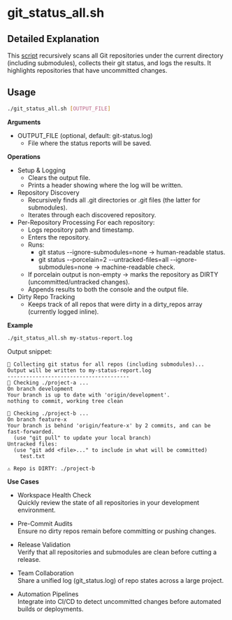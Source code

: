 # git_status_all.sh

## Detailed Explanation

This [script](git_status_all.sh) recursively scans all Git repositories under the current directory (including submodules), collects their git status, and logs the results. It highlights repositories that have uncommitted changes.

## Usage

```bash
./git_status_all.sh [OUTPUT_FILE]
```

**Arguments**

* OUTPUT_FILE (optional, default: git-status.log)
    * File where the status reports will be saved.

**Operations**

* Setup & Logging
    * Clears the output file.
    * Prints a header showing where the log will be written.
* Repository Discovery
    * Recursively finds all .git directories or .git files (the latter for submodules).
    * Iterates through each discovered repository.
* Per-Repository Processing
    For each repository:
    * Logs repository path and timestamp.
    * Enters the repository.
    * Runs:
        * git status --ignore-submodules=none → human-readable status.
        * git status --porcelain=2 --untracked-files=all --ignore-submodules=none → machine-readable check.
    * If porcelain output is non-empty → marks the repository as DIRTY (uncommitted/untracked changes).
    * Appends results to both the console and the output file.
* Dirty Repo Tracking
    * Keeps track of all repos that were dirty in a dirty_repos array (currently logged inline).

**Example**

```bash
./git_status_all.sh my-status-report.log
```

Output snippet:
```log
📝 Collecting git status for all repos (including submodules)...
Output will be written to my-status-report.log
---------------------------------------
📂 Checking ./project-a ...
On branch development
Your branch is up to date with 'origin/development'.
nothing to commit, working tree clean

📂 Checking ./project-b ...
On branch feature-x
Your branch is behind 'origin/feature-x' by 2 commits, and can be fast-forwarded.
  (use "git pull" to update your local branch)
Untracked files:
  (use "git add <file>..." to include in what will be committed)
    test.txt

⚠️ Repo is DIRTY: ./project-b
```

**Use Cases**

* Workspace Health Check  
Quickly review the state of all repositories in your development environment.

* Pre-Commit Audits  
Ensure no dirty repos remain before committing or pushing changes.

* Release Validation  
Verify that all repositories and submodules are clean before cutting a release.

* Team Collaboration  
Share a unified log (git_status.log) of repo states across a large project.

* Automation Pipelines  
Integrate into CI/CD to detect uncommitted changes before automated builds or deployments.
